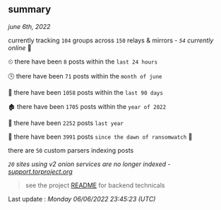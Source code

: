 
## summary
_june 6th, 2022_

currently tracking `104` groups across `150` relays & mirrors - _`54` currently online_ 📡

⏲ there have been `8` posts within the `last 24 hours`

🕓 there have been `71` posts within the `month of june`

📅 there have been `1058` posts within the `last 90 days`

🏚 there have been `1705` posts within the `year of 2022`

🚀 there have been `2252` posts `last year`

🦕 there have been `3991` posts `since the dawn of ransomwatch` 🐣

there are `50` custom parsers indexing posts

_`20` sites using v2 onion services are no longer indexed - [support.torproject.org](https://support.torproject.org/onionservices/v2-deprecation/)_

> see the project [README](https://github.com/jmousqueton/ransomwatch#readme) for backend technicals



Last update : _Monday 06/06/2022 23:45:23 (UTC)_

